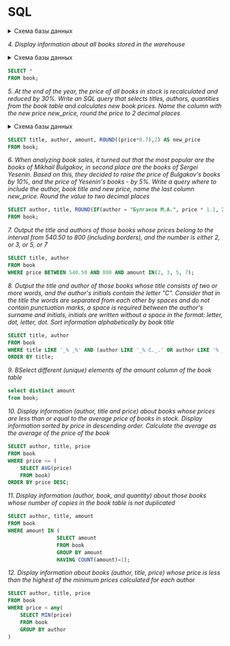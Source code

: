 # SQL

<details>
  <summary>Схема базы данных</summary>
  
  ![drawSQL-emploeesDB](https://github.com/Meiliger/githubrepo/blob/main/Interactive%20SQL%20simulator/2022-12-17_17-47-00.png)
</details>
 
*4. Display information about all books stored in the warehouse*

<details>
  <summary>Схема базы данных</summary>
  
  ![drawSQL-emploeesDB](https://drive.google.com/file/d/1pPo7xNwUX-A7jFIEdBTQk8P7D6uRzYPu/view?usp=share_link)
</details>

```sql
SELECT *
FROM book; 
```
*5. At the end of the year, the price of all books in stock is recalculated and reduced by 30%. Write an SQL query that selects titles, authors, quantities from the book table and calculates new book prices. Name the column with the new price new_price, round the price to 2 decimal places*

<details>
  <summary>Схема базы данных</summary>
  
  ![drawSQL-emploeesDB](https://user-images.githubusercontent.com/83915765/136953203-86a40d2f-3a8c-4e16-955c-34d0e638b6f9.png)
</details>

 ```sql
SELECT title, author, amount, ROUND((price*0.7),2) AS new_price
FROM book;
```
*6. When analyzing book sales, it turned out that the most popular are the books of Mikhail Bulgakov, in second place are the books of Sergei Yesenin. Based on this, they decided to raise the price of Bulgakov's books by 10%, and the price of Yesenin's books - by 5%. Write a query where to include the author, book title and new price, name the last column new_price. Round the value to two decimal places*
 ```sql
SELECT author, title, ROUND(IF(author = "Булгаков М.А.", price * 1.1, IF (author = "Есенин С.А.", price * 1.05, price)), 2) AS new_price
FROM book;
```
*7. Output the title and authors of those books whose prices belong to the interval from 540.50 to 800 (including borders), and the number is either 2, or 3, or 5, or 7*
```sql
SELECT title, author
FROM book
WHERE price BETWEEN 540.50 AND 800 AND amount IN(2, 3, 5, 7);
```
*8. Output the title and author of those books whose title consists of two or more words, and the author's initials contain the letter "C". Consider that in the title the words are separated from each other by spaces and do not contain punctuation marks, a space is required between the author's surname and initials, initials are written without a space in the format: letter, dot, letter, dot. Sort information alphabetically by book title*
```sql
SELECT title, author
FROM book
WHERE title LIKE '_% _%' AND (author LIKE '_% С._.' OR author LIKE '% _.С.')
ORDER BY title;
```
*9. ВSelect different (unique) elements of the amount column of the book table*
```sql
select distinct amount
from book;
```
*10. Display information (author, title and price) about books whose prices are less than or equal to the average price of books in stock. Display information sorted by price in descending order. Calculate the average as the average of the price of the book*
```sql
SELECT author, title, price
FROM book
WHERE price <= (
    SELECT AVG(price)
    FROM book)
ORDER BY price DESC;  
```
*11. Display information (author, book, and quantity) about those books whose number of copies in the book table is not duplicated*
```sql
SELECT author, title, amount 
FROM book
WHERE amount IN (
                SELECT amount
                FROM book
                GROUP BY amount
                HAVING COUNT(amount)=1);
```
*12. Display information about books (author, title, price) whose price is less than the highest of the minimum prices calculated for each author*
```sql
SELECT author, title, price
FROM book
WHERE price < any(
    SELECT MIN(price)
    FROM book
    GROUP BY author
)
```
